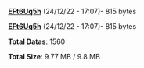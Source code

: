 [**EFt6Uq5h**](/data/EFt6Uq5h.txt) (24/12/22 - 17:07)- 815 bytes

[**EFt6Uq5h**](/data/EFt6Uq5h.txt) (24/12/22 - 17:07)- 815 bytes

**Total Datas**: 1560

**Total Size**: 9.77 MB / 9.8 MB